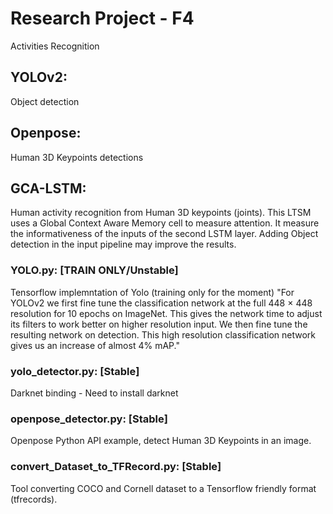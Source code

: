 # Research Project - F4
Activities Recognition


## YOLOv2:
Object detection

## Openpose:
Human 3D Keypoints detections

## GCA-LSTM:
Human activity recognition from Human 3D keypoints (joints).
This LTSM uses a Global Context Aware Memory cell to measure attention.
It measure the informativeness of the inputs of the second LSTM layer.
Adding Object detection in the input pipeline may improve the results.



### YOLO.py: [TRAIN ONLY/Unstable]
Tensorflow implemntation of Yolo (training only for the moment)
"For YOLOv2 we first fine tune the classification network
at the full 448 × 448 resolution for 10 epochs on ImageNet.
This gives the network time to adjust its filters to work better
on higher resolution input. We then fine tune the resulting
network on detection. This high resolution classification
network gives us an increase of almost 4% mAP."

### yolo_detector.py: [Stable]
Darknet binding - Need to install darknet

### openpose_detector.py: [Stable]
Openpose Python API example, detect Human 3D Keypoints in an image.

### convert_Dataset_to_TFRecord.py: [Stable]
Tool converting COCO and Cornell dataset to a Tensorflow friendly format (tfrecords).
